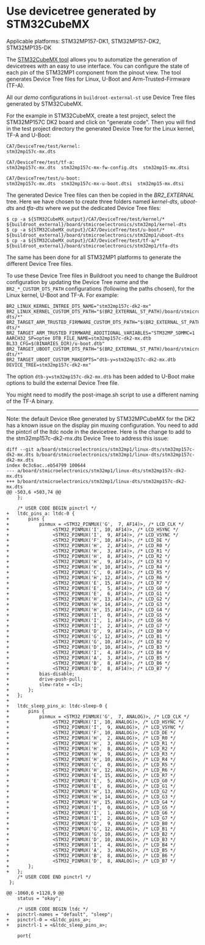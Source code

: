 # Use devicetree generated by STM32CubeMX

Applicable platforms: STM32MP157-DK1, STM32MP157-DK2, STM32MP135-DK

The [STM32CubeMX
tool](https://www.st.com/en/development-tools/stm32cubemx.html
"STM32CubeMX tool") allows you to automatize the generation of
devicetrees with an easy to use interface. You can configure the state
of each pin of the STM32MP1 component from the pinout view. The tool
generates Device Tree files for Linux, U-Boot and Arm-Trusted-Firmware
(TF-A).

All our *demo* configurations in ``buildroot-external-st`` use Device
Tree files generated by STM32CubeMX.

For the example in STM32CubeMX, create a test project, select the
STM32MP157C DK2 board and click on "generate code". Then you will find
in the test project directory the generated Device Tree for the Linux
kernel, TF-A and U-Boot:

```
CA7/DeviceTree/test/kernel:
stm32mp157c-mx.dts

CA7/DeviceTree/test/tf-a:
stm32mp157c-mx.dts  stm32mp157c-mx-fw-config.dts  stm32mp15-mx.dtsi

CA7/DeviceTree/test/u-boot:
stm32mp157c-mx.dts  stm32mp157c-mx-u-boot.dtsi  stm32mp15-mx.dtsi
```

The generated Device Tree files can then be copied in the
*BR2_EXTERNAL* tree. Here we have chosen to create three folders named
*kernel-dts*, *uboot-dts* and *tfa-dts* where we put the dedicated
Device Tree files:

```
$ cp -a ${STM32CubeMX_output}/CA7/DeviceTree/test/kernel/* ${buildroot_external}/board/stmicroelectronics/stm32mp1/kernel-dts
$ cp -a ${STM32CubeMX_output}/CA7/DeviceTree/test/u-boot/* ${buildroot_external}/board/stmicroelectronics/stm32mp1/uboot-dts
$ cp -a ${STM32CubeMX_output}/CA7/DeviceTree/test/tf-a/* ${buildroot_external}/board/stmicroelectronics/stm32mp1/tfa-dts
```

The same has been done for all STM32MP1 platforms to generate the
different Device Tree files.

To use these Device Tree files in Buildroot you need to change the
Buildroot configuration by updating the Device Tree name and the
`BR2_*_CUSTOM_DTS_PATH` configurations (following the paths chosen),
for the Linux kernel, U-Boot and TF-A. For example:

```
BR2_LINUX_KERNEL_INTREE_DTS_NAME="stm32mp157c-dk2-mx"
BR2_LINUX_KERNEL_CUSTOM_DTS_PATH="$(BR2_EXTERNAL_ST_PATH)/board/stmicroelectronics/stm32mp1/linux-dts/*"
BR2_TARGET_ARM_TRUSTED_FIRMWARE_CUSTOM_DTS_PATH="$(BR2_EXTERNAL_ST_PATH)/board/stmicroelectronics/stm32mp1/tfa-dts/*
BR2_TARGET_ARM_TRUSTED_FIRMWARE_ADDITIONAL_VARIABLES="STM32MP_SDMMC=1 AARCH32_SP=optee DTB_FILE_NAME=stm32mp157c-dk2-mx.dtb BL33_CFG=$(BINARIES_DIR)/u-boot.dtb"
BR2_TARGET_UBOOT_CUSTOM_DTS_PATH="$(BR2_EXTERNAL_ST_PATH)/board/stmicroelectronics/stm32mp1/uboot-dts/*"
BR2_TARGET_UBOOT_CUSTOM_MAKEOPTS="dtb-y=stm32mp157c-dk2-mx.dtb DEVICE_TREE=stm32mp157c-dk2-mx"
```

The option `dtb-y=stm32mp157c-dk2-mx.dtb` has been added to U-Boot
make options to build the external Device Tree file.

You might need to modify the post-image.sh script to use a different
naming of the TF-A binary.

---

Note: the default Device tRee generated by STM32MPCubeMX for the DK2
has a known issue on the display pin muxing configuration. You need to
add the pintcrl of the ltdc node in the devicetree. Here is the change
to add to the stm32mp157c-dk2-mx.dts Device Tree to address this
issue:

```
diff --git a/board/stmicroelectronics/stm32mp1/linux-dts/stm32mp157c-dk2-mx.dts b/board/stmicroelectronics/stm32mp1/linux-dts/stm32mp157c-dk2-mx.dts
index 0c3c6ac..eb54799 100644
--- a/board/stmicroelectronics/stm32mp1/linux-dts/stm32mp157c-dk2-mx.dts
+++ b/board/stmicroelectronics/stm32mp1/linux-dts/stm32mp157c-dk2-mx.dts
@@ -503,6 +503,74 @@
 	};
 
 	/* USER CODE BEGIN pinctrl */
+	ltdc_pins_a: ltdc-0 {
+		pins {
+			pinmux = <STM32_PINMUX('G',  7, AF14)>, /* LCD_CLK */
+				 <STM32_PINMUX('I', 10, AF14)>, /* LCD_HSYNC */
+				 <STM32_PINMUX('I',  9, AF14)>, /* LCD_VSYNC */
+				 <STM32_PINMUX('F', 10, AF14)>, /* LCD_DE */
+				 <STM32_PINMUX('H',  2, AF14)>, /* LCD_R0 */
+				 <STM32_PINMUX('H',  3, AF14)>, /* LCD_R1 */
+				 <STM32_PINMUX('H',  8, AF14)>, /* LCD_R2 */
+				 <STM32_PINMUX('H',  9, AF14)>, /* LCD_R3 */
+				 <STM32_PINMUX('H', 10, AF14)>, /* LCD_R4 */
+				 <STM32_PINMUX('C',  0, AF14)>, /* LCD_R5 */
+				 <STM32_PINMUX('H', 12, AF14)>, /* LCD_R6 */
+				 <STM32_PINMUX('E', 15, AF14)>, /* LCD_R7 */
+				 <STM32_PINMUX('E',  5, AF14)>, /* LCD_G0 */
+				 <STM32_PINMUX('E',  6, AF14)>, /* LCD_G1 */
+				 <STM32_PINMUX('H', 13, AF14)>, /* LCD_G2 */
+				 <STM32_PINMUX('H', 14, AF14)>, /* LCD_G3 */
+				 <STM32_PINMUX('H', 15, AF14)>, /* LCD_G4 */
+				 <STM32_PINMUX('I',  0, AF14)>, /* LCD_G5 */
+				 <STM32_PINMUX('I',  1, AF14)>, /* LCD_G6 */
+				 <STM32_PINMUX('I',  2, AF14)>, /* LCD_G7 */
+				 <STM32_PINMUX('D',  9, AF14)>, /* LCD_B0 */
+				 <STM32_PINMUX('G', 12, AF14)>, /* LCD_B1 */
+				 <STM32_PINMUX('G', 10, AF14)>, /* LCD_B2 */
+				 <STM32_PINMUX('D', 10, AF14)>, /* LCD_B3 */
+				 <STM32_PINMUX('I',  4, AF14)>, /* LCD_B4 */
+				 <STM32_PINMUX('A',  3, AF14)>, /* LCD_B5 */
+				 <STM32_PINMUX('B',  8, AF14)>, /* LCD_B6 */
+				 <STM32_PINMUX('D',  8, AF14)>; /* LCD_B7 */
+			bias-disable;
+			drive-push-pull;
+			slew-rate = <1>;
+		};
+	};
+
+	ltdc_sleep_pins_a: ltdc-sleep-0 {
+		pins {
+			pinmux = <STM32_PINMUX('G',  7, ANALOG)>, /* LCD_CLK */
+				 <STM32_PINMUX('I', 10, ANALOG)>, /* LCD_HSYNC */
+				 <STM32_PINMUX('I',  9, ANALOG)>, /* LCD_VSYNC */
+				 <STM32_PINMUX('F', 10, ANALOG)>, /* LCD_DE */
+				 <STM32_PINMUX('H',  2, ANALOG)>, /* LCD_R0 */
+				 <STM32_PINMUX('H',  3, ANALOG)>, /* LCD_R1 */
+				 <STM32_PINMUX('H',  8, ANALOG)>, /* LCD_R2 */
+				 <STM32_PINMUX('H',  9, ANALOG)>, /* LCD_R3 */
+				 <STM32_PINMUX('H', 10, ANALOG)>, /* LCD_R4 */
+				 <STM32_PINMUX('C',  0, ANALOG)>, /* LCD_R5 */
+				 <STM32_PINMUX('H', 12, ANALOG)>, /* LCD_R6 */
+				 <STM32_PINMUX('E', 15, ANALOG)>, /* LCD_R7 */
+				 <STM32_PINMUX('E',  5, ANALOG)>, /* LCD_G0 */
+				 <STM32_PINMUX('E',  6, ANALOG)>, /* LCD_G1 */
+				 <STM32_PINMUX('H', 13, ANALOG)>, /* LCD_G2 */
+				 <STM32_PINMUX('H', 14, ANALOG)>, /* LCD_G3 */
+				 <STM32_PINMUX('H', 15, ANALOG)>, /* LCD_G4 */
+				 <STM32_PINMUX('I',  0, ANALOG)>, /* LCD_G5 */
+				 <STM32_PINMUX('I',  1, ANALOG)>, /* LCD_G6 */
+				 <STM32_PINMUX('I',  2, ANALOG)>, /* LCD_G7 */
+				 <STM32_PINMUX('D',  9, ANALOG)>, /* LCD_B0 */
+				 <STM32_PINMUX('G', 12, ANALOG)>, /* LCD_B1 */
+				 <STM32_PINMUX('G', 10, ANALOG)>, /* LCD_B2 */
+				 <STM32_PINMUX('D', 10, ANALOG)>, /* LCD_B3 */
+				 <STM32_PINMUX('I',  4, ANALOG)>, /* LCD_B4 */
+				 <STM32_PINMUX('A',  3, ANALOG)>, /* LCD_B5 */
+				 <STM32_PINMUX('B',  8, ANALOG)>, /* LCD_B6 */
+				 <STM32_PINMUX('D',  8, ANALOG)>; /* LCD_B7 */
+		};
+	};
 	/* USER CODE END pinctrl */
 };
 
@@ -1060,6 +1128,9 @@
 	status = "okay";
 
 	/* USER CODE BEGIN ltdc */
+	pinctrl-names = "default", "sleep";
+	pinctrl-0 = <&ltdc_pins_a>;
+	pinctrl-1 = <&ltdc_sleep_pins_a>;
 
 	port{
 
```
